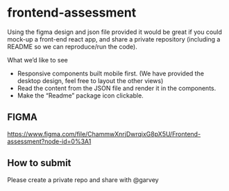 # frontend-assessment

Using the figma design and json file provided it would be great if you could mock-up a front-end react app, and share a private repository (including a README so we can reproduce/run the code).

What we’d like to see
- Responsive components built mobile first. (We have provided the desktop design, feel free to layout the other views)
- Read the content from the JSON file and render it in the components. 
- Make the “Readme” package icon clickable.

## FIGMA 
https://www.figma.com/file/ChammwXnrjDwrqixG8pX5U/Frontend-assessment?node-id=0%3A1

## How to submit
Please create a private repo and share with @garvey
